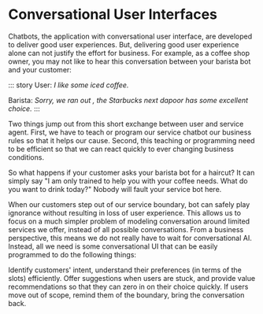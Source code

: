 # Conversational User Interfaces
Chatbots, the application with conversational user interface, are developed to deliver good user experiences. But, delivering good user experience alone can not justify the effort for business. For example, as a coffee shop owner, you may not like to hear this conversation between your barista bot and your customer:


::: story
User: *I like some iced coffee.*

Barista: *Sorry, we ran out , the Starbucks next dapoor has some excellent choice.*
:::


Two things jump out from this short exchange between user and service agent. First, we have to teach or program our service chatbot our business rules so that it helps our cause. Second, this teaching or programming need to be efficient so that we can react quickly to ever changing business conditions. 



So what happens if your customer asks your barista bot for a haircut? It can simply say "I am only trained to help you with your coffee needs. What do you want to drink today?" Nobody will fault your service bot here. 



When our customers step out of our service boundary, bot can safely play ignorance without resulting in loss of user experience. This allows us to focus on a much simpler problem of modeling conversation around limited services we offer, instead of all possible conversations. From a business perspective, this means we do not really have to wait for conversational AI. Instead, all we need is some conversational UI that can be easily programmed to do the following things:

Identify customers' intent, understand their preferences (in terms of the slots) efficiently. 
Offer suggestions when users are stuck, and provide value recommendations so that they can zero in on their choice quickly. 
If users move out of scope, remind them of the boundary, bring the conversation back. 

